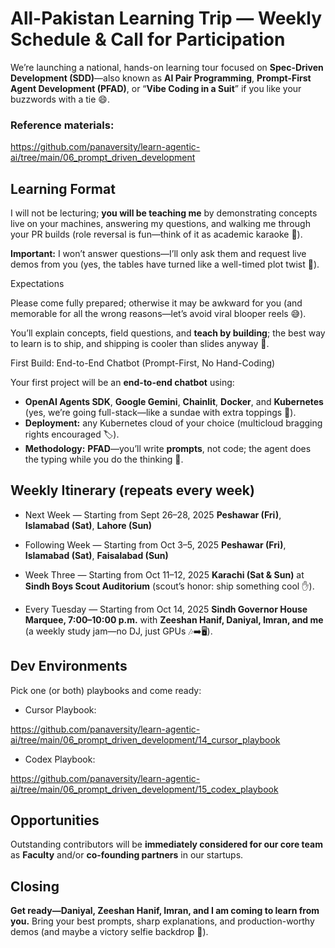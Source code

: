 # All-Pakistan Learning Trip — Weekly Schedule & Call for Participation

We’re launching a national, hands-on learning tour focused on **Spec-Driven Development (SDD)**—also known as **AI Pair Programming**, **Prompt-First Agent Development (PFAD)**, or “**Vibe Coding in a Suit**” if you like your buzzwords with a tie 😄.

### Reference materials:

https://github.com/panaversity/learn-agentic-ai/tree/main/06_prompt_driven_development


## Learning Format

I will not be lecturing; **you will be teaching me** by demonstrating concepts live on your machines, answering my questions, and walking me through your PR builds (role reversal is fun—think of it as academic karaoke 🎤).

**Important:** I won’t answer questions—I’ll only ask them and request live demos from you (yes, the tables have turned like a well-timed plot twist 🍿).

Expectations

Please come fully prepared; otherwise it may be awkward for you (and memorable for all the wrong reasons—let’s avoid viral blooper reels 😅).

You’ll explain concepts, field questions, and **teach by building**; the best way to learn is to ship, and shipping is cooler than slides anyway 🚀.


First Build: End-to-End Chatbot (Prompt-First, No Hand-Coding)

Your first project will be an **end-to-end chatbot** using:

* **OpenAI Agents SDK**, **Google Gemini**, **Chainlit**, **Docker**, and **Kubernetes** (yes, we’re going full-stack—like a sundae with extra toppings 🍨).
* **Deployment:** any Kubernetes cloud of your choice (multicloud bragging rights encouraged 🏷️).
* **Methodology:** **PFAD**—you’ll write **prompts**, not code; the agent does the typing while you do the thinking 🧠.

## Weekly Itinerary (repeats every week)

* Next Week — Starting from Sept 26–28, 2025
  **Peshawar (Fri)**, **Islamabad (Sat)**, **Lahore (Sun)** 

* Following Week — Starting from Oct 3–5, 2025
  **Peshawar (Fri)**, **Islamabad (Sat)**, **Faisalabad (Sun)**

* Week Three — Starting from Oct 11–12, 2025
  **Karachi (Sat & Sun)** at **Sindh Boys Scout Auditorium** (scout’s honor: ship something cool ✋).

* Every Tuesday — Starting from Oct 14, 2025
  **Sindh Governor House Marquee, 7:00–10:00 p.m.** with **Zeeshan Hanif, Daniyal, Imran, and me** (a weekly study jam—no DJ, just GPUs 🎶➡️🖥️).


## Dev Environments

Pick one (or both) playbooks and come ready:

* Cursor Playbook: 

https://github.com/panaversity/learn-agentic-ai/tree/main/06_prompt_driven_development/14_cursor_playbook

* Codex Playbook: 

https://github.com/panaversity/learn-agentic-ai/tree/main/06_prompt_driven_development/15_codex_playbook

## Opportunities

Outstanding contributors will be **immediately considered for our core team** as **Faculty** and/or **co-founding partners** in our startups.

## Closing

**Get ready—Daniyal, Zeeshan Hanif, Imran, and I am coming to learn from you.** Bring your best prompts, sharp explanations, and production-worthy demos (and maybe a victory selfie backdrop 📸).

